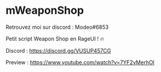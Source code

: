 # mWeaponShop

Retrouvez moi sur discord : Modeo#6853

Petit script Weapon Shop en RageUI ! 🔥

Discord : https://discord.gg/VUSUP457CG

Preview : https://www.youtube.com/watch?v=7YF2vMerhOI
